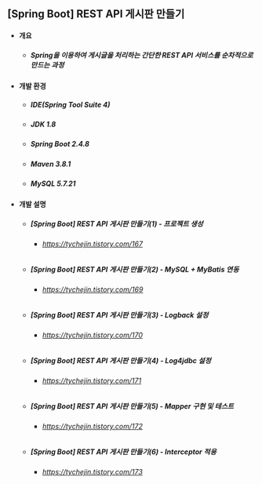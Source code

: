 ## [Spring Boot] REST API 게시판 만들기
- #### 개요
  - ##### Spring을 이용하여 게시글을 처리하는 간단한 REST API 서비스를 순차적으로 만드는 과정

- #### 개발 환경
  - ##### IDE(Spring Tool Suite 4) 
  - ##### JDK 1.8
  - ##### Spring Boot 2.4.8
  - ##### Maven 3.8.1
  - ##### MySQL 5.7.21

- #### 개발 설명
  - ##### [Spring Boot] REST API 게시판 만들기(1) - 프로젝트 생성
  	- ###### https://tychejin.tistory.com/167  
  - ##### [Spring Boot] REST API 게시판 만들기(2) - MySQL + MyBatis 연동
  	- ###### https://tychejin.tistory.com/169
  - ##### [Spring Boot] REST API 게시판 만들기(3) - Logback 설정
  	- ###### https://tychejin.tistory.com/170  
  - ##### [Spring Boot] REST API 게시판 만들기(4) - Log4jdbc 설정
  	- ###### https://tychejin.tistory.com/171  
  - ##### [Spring Boot] REST API 게시판 만들기(5) - Mapper 구현 및 테스트
  	- ###### https://tychejin.tistory.com/172  
  - ##### [Spring Boot] REST API 게시판 만들기(6) - Interceptor 적용
  	- ###### https://tychejin.tistory.com/173  